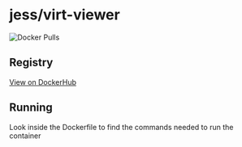 # jess/virt-viewer

![Docker Pulls](https://img.shields.io/docker/pulls/jess/virt-viewer)



## Registry

[View on DockerHub](https://hub.docker.com/r/jess/virt-viewer)

## Running

Look inside the Dockerfile to find the commands needed to run the container
